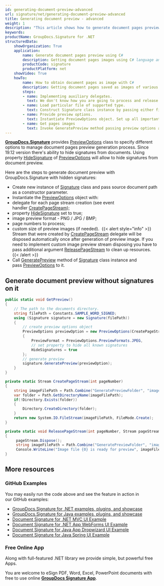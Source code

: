 ```yaml
---
id: generating-document-preview-advanced
url: signature/net/generating-document-preview-advanced
title: Generating document preview - advanced
weight: 1
description: "This article shows how to generate document pages preview with advanced options."
keywords: 
productName: GroupDocs.Signature for .NET
structuredData:
    showOrganization: True
    application:    
        name: Generate document pages preview using C#    
        description: Getting document pages images using C# language and GroupDocs.Signature for .NET APIs
        productCode: signature
        productPlatform: net 
    showVideo: True
    howTo:
        name: How to obtain document pages as image with C# 
        description: Getting document pages saved as images of various types in C#
        steps:
        - name: Implementing auxiliary delegates.
          text: We don't know how you are going to process and release generated previews, so you need to provide CreatePageStream and ReleasePageStream methods. 
        - name: Load particular file of supported type.
          text: Construct Signature class instance by passing either file path or stream. 
        - name: Provide preview options. 
          text: Instantiate PreviewOptions object. Set up all important properties especially CreatePageStream and ReleasePageStream.
        - name: Get pages images
          text: Invoke GeneratePreview method passing preview options and save pages images by method defined in CreatePageStream method.
---
```

[**GroupDocs.Signature**](https://products.groupdocs.com/signature/net) provides [PreviewOptions](https://reference.groupdocs.com/signature/net/groupdocs.signature.options/previewoptions) class to specify different options to manage document pages preview generation process. Since 19.12 version there's ability to hide signatures from documents. Using property [HideSignature](https://reference.groupdocs.com/signature/net/groupdocs.signature.options/previewoptions/hidesignatures) of [PreviewOptions](https://reference.groupdocs.com/signature/net/groupdocs.signature.options/previewoptions) will allow to hide signatures from document preview.  
  
Here are the steps to generate document preview with GroupDocs.Signature with hidden signatures:

* Create new instance of [Signature](https://reference.groupdocs.com/signature/net/groupdocs.signature/signature) class and pass source document path as a constructor parameter.
* Instantiate the [PreviewOptions](https://reference.groupdocs.com/signature/net/groupdocs.signature.options/previewoptions) object with:
* delegate for each page stream creation (see event handler [CreatePageStream](https://reference.groupdocs.com/signature/net/groupdocs.signature.options/createpagestream));  
* property [HideSignature](https://reference.groupdocs.com/signature/net/groupdocs.signature.options/previewoptions/hidesignatures) set to true;
* image preview format - PNG / JPG / BMP;
* page numbers to process;
* custom size of preview images (if needed).  
{{< alert style="info" >}}
Stream that were created by [CreatePageStream](https://reference.groupdocs.com/signature/net/groupdocs.signature.options/createpagestream) delegate will be disposed automatically once after generation of preview image. If you need to implement custom image preview stream disposing you have to pass additional argument [ReleasePageStream](https://reference.groupdocs.com/signature/net/groupdocs.signature.options/releasepagestream) to clean up resources.  
{{< /alert >}}  
* Call [GeneratePreview](https://reference.groupdocs.com/signature/net/groupdocs.signature/signature/generatepreview) method of [Signature](https://reference.groupdocs.com/signature/net/groupdocs.signature/signature) class instance and pass [PreviewOptions](https://reference.groupdocs.com/signature/net/groupdocs.signature.options/previewoptions) to it.

## Generate document preview without signatures on it

```csharp
public static void GetPreview()
{
    // The path to the documents directory.
    string filePath = Constants.SAMPLE_WORD_SIGNED;
    using (Signature signature = new Signature(filePath))
    {
        // create preview options object
        PreviewOptions previewOption = new PreviewOptions(CreatePageStream, ReleasePageStream)
        {
            PreviewFormat = PreviewOptions.PreviewFormats.JPEG,
            // set property to hide all known signatures
            HideSignatures = true
        };
        // generate preview
        signature.GeneratePreview(previewOption);
    }
}

private static Stream CreatePageStream(int pageNumber)
{
    string imageFilePath = Path.Combine("GeneratePreviewFolder", "image-" + pageNumber.ToString() + ".jpg");
    var folder = Path.GetDirectoryName(imageFilePath);
    if(!Directory.Exists(folder))
    {
        Directory.CreateDirectory(folder);
    }
    return new System.IO.FileStream(imageFilePath, FileMode.Create);
}

private static void ReleasePageStream(int pageNumber, Stream pageStream)
{
     pageStream.Dispose();
     string imageFilePath = Path.Combine("GeneratePreviewFolder", "image-" + pageNumber.ToString() + ".jpg");
     Console.WriteLine("Image file {0} is ready for preview", imageFilePath);
}
```

## More resources

### GitHub Examples

You may easily run the code above and see the feature in action in our GitHub examples:

* [GroupDocs.Signature for .NET examples, plugins, and showcase](https://github.com/groupdocs-signature/GroupDocs.Signature-for-.NET)
* [GroupDocs.Signature for Java examples, plugins, and showcase](https://github.com/groupdocs-signature/GroupDocs.Signature-for-Java)
* [Document Signature for .NET MVC UI Example](https://github.com/groupdocs-signature/GroupDocs.Signature-for-.NET-MVC)
* [Document Signature for .NET App WebForms UI Example](https://github.com/groupdocs-signature/GroupDocs.Signature-for-.NET-WebForms)
* [Document Signature for Java App Dropwizard UI Example](https://github.com/groupdocs-signature/GroupDocs.Signature-for-Java-Dropwizard)
* [Document Signature for Java Spring UI Example](https://github.com/groupdocs-signature/GroupDocs.Signature-for-Java-Spring)

### Free Online App

Along with full-featured .NET library we provide simple, but powerful free Apps.

You are welcome to eSign PDF, Word, Excel, PowerPoint documents with free to use online **[GroupDocs Signature App](https://products.groupdocs.app/signature)**.
